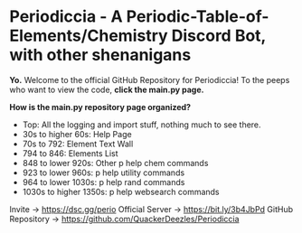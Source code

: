 # Periodiccia - A Periodic-Table-of-Elements/Chemistry Discord Bot, with other shenanigans

**Yo.** Welcome to the official GitHub Repository for Periodiccia!
To the peeps who want to view the code, **click the main.py page.**

**How is the main.py repository page organized?**

- Top: All the logging and import stuff, nothing much to see there.
- 30s to higher 60s: Help Page
- 70s to 792: Element Text Wall
- 794 to 846: Elements List
- 848 to lower 920s: Other p help chem commands
- 923 to lower 960s: p help utility commands
- 964 to lower 1030s: p help rand commands
- 1030s to higher 1350s: p help websearch commands

Invite -> https://dsc.gg/perio
Official Server -> https://bit.ly/3b4JbPd
GitHub Repository -> https://github.com/QuackerDeezles/Periodiccia
